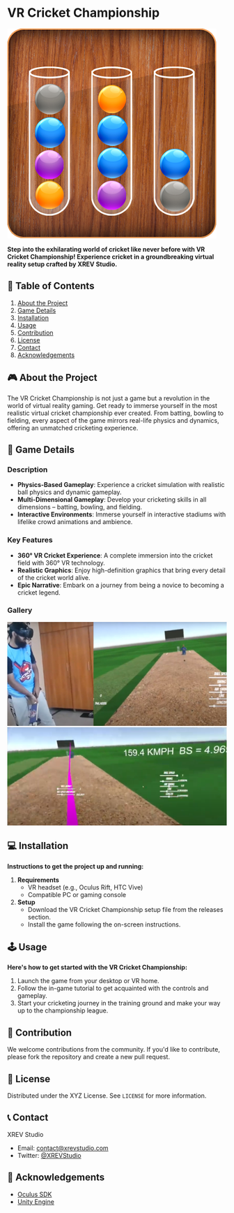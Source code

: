 # VR Cricket Championship

![VR Cricket Championship Banner](images/BallSortIcon.png)

**Step into the exhilarating world of cricket like never before with VR Cricket Championship! Experience cricket in a groundbreaking virtual reality setup crafted by XREV Studio.**

## 📌 Table of Contents

1. [About the Project](#about-the-project)
2. [Game Details](#game-details)
3. [Installation](#installation)
4. [Usage](#usage)
5. [Contribution](#contribution)
6. [License](#license)
7. [Contact](#contact)
8. [Acknowledgements](#acknowledgements)

## 🎮 About the Project

The VR Cricket Championship is not just a game but a revolution in the world of virtual reality gaming. Get ready to immerse yourself in the most realistic virtual cricket championship ever created. From batting, bowling to fielding, every aspect of the game mirrors real-life physics and dynamics, offering an unmatched cricketing experience.

## 🏏 Game Details

### Description

- **Physics-Based Gameplay**: Experience a cricket simulation with realistic ball physics and dynamic gameplay.
- **Multi-Dimensional Gameplay**: Develop your cricketing skills in all dimensions – batting, bowling, and fielding.
- **Interactive Environments**: Immerse yourself in interactive stadiums with lifelike crowd animations and ambience.

### Key Features

- **360° VR Cricket Experience**: A complete immersion into the cricket field with 360° VR technology.
- **Realistic Graphics**: Enjoy high-definition graphics that bring every detail of the cricket world alive.
- **Epic Narrative**: Embark on a journey from being a novice to becoming a cricket legend.

### Gallery

![VR Cricket Gameplay 1](images/vrcricket2.png)
![VR Cricket Gameplay 2](images/vrcricket3.png)

## 💻 Installation

**Instructions to get the project up and running:**

1. **Requirements**
   - VR headset (e.g., Oculus Rift, HTC Vive)
   - Compatible PC or gaming console
2. **Setup**
   - Download the VR Cricket Championship setup file from the releases section.
   - Install the game following the on-screen instructions.

## 🕹️ Usage

**Here's how to get started with the VR Cricket Championship:**

1. Launch the game from your desktop or VR home.
2. Follow the in-game tutorial to get acquainted with the controls and gameplay.
3. Start your cricketing journey in the training ground and make your way up to the championship league.

## 🤝 Contribution

We welcome contributions from the community. If you'd like to contribute, please fork the repository and create a new pull request.

## 📄 License

Distributed under the XYZ License. See `LICENSE` for more information.

## 📞 Contact

XREV Studio
- Email: contact@xrevstudio.com
- Twitter: [@XREVStudio](https://twitter.com/XREVStudio)

## 👏 Acknowledgements

- [Oculus SDK](https://developer.oculus.com/)
- [Unity Engine](https://unity.com/)
